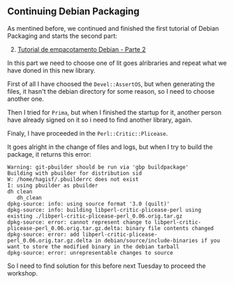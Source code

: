 ## Continuing Debian Packaging

As mentined before, we continued and finished the first tutorial of Debian Packaging and starts the second part:

2. [Tutorial de empacotamento Debian - Parte 2](https://joenio.me/tutorial-pacote-debian-parte2/)

In this part we need to choose one of lit goes alribraries and repeat what we have doned in this new library.

First of all I have choosed the ```Devel::AssertOS```, but when generating the files, it hasn't the debian directory for some reason, so I need to choose another one.

Then I tried for ```Prima```, but when I finished the startup for it, another person have already signed on it so i need to find another library, again.

Finaly, I have proceeded in the ```Perl::Critic::Plicease```.

It goes alright in the change of files and logs, but when I try to build the package, it returns this error:

```
Warning: git-pbuilder should be run via 'gbp buildpackage'
Building with pbuilder for distribution sid
W: /home/hagisf/.pbuilderrc does not exist
I: using pbuilder as pbuilder
dh clean
   dh_clean
dpkg-source: info: using source format '3.0 (quilt)'
dpkg-source: info: building libperl-critic-plicease-perl using existing ./libperl-critic-plicease-perl_0.06.orig.tar.gz
dpkg-source: error: cannot represent change to libperl-critic-plicease-perl_0.06.orig.tar.gz.delta: binary file contents changed
dpkg-source: error: add libperl-critic-plicease-perl_0.06.orig.tar.gz.delta in debian/source/include-binaries if you want to store the modified binary in the debian tarball
dpkg-source: error: unrepresentable changes to source
```

So I need to find solution for this before next Tuesday to proceed the workshop.
